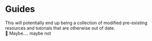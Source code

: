 # Guides

This will potentially end up being a
collection of modified pre-existing 
resources and tutorials that are otherwise 
out of date.
<br/>
🤷 Maybe.... maybe not
